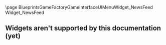 \page BlueprintsGameFactoryGameInterfaceUIMenuWidget_NewsFeed Widget_NewsFeed
## Widgets aren't supported by this documentation (yet)
